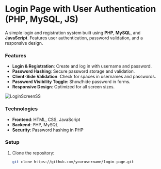 # **Login Page with User Authentication (PHP, MySQL, JS)**

A simple login and registration system built using **PHP**, **MySQL**, and **JavaScript**. Features user authentication, password validation, and a responsive design.

### **Features**
- **Login & Registration**: Create and log in with username and password.
- **Password Hashing**: Secure password storage and validation.
- **Client-Side Validation**: Check for spaces in usernames and passwords.
- **Password Visibility Toggle**: Show/hide password in forms.
- **Responsive Design**: Optimized for all screen sizes.

![LoginScreenSS](\img\logIn.png)

### **Technologies**
- **Frontend**: HTML, CSS, JavaScript
- **Backend**: PHP, MySQL
- **Security**: Password hashing in PHP

### **Setup**
1. Clone the repository:
   ```bash
   git clone https://github.com/yourusername/login-page.git
